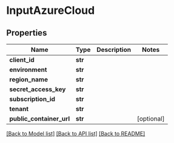 # InputAzureCloud

## Properties
Name | Type | Description | Notes
------------ | ------------- | ------------- | -------------
**client_id** | **str** |  | 
**environment** | **str** |  | 
**region_name** | **str** |  | 
**secret_access_key** | **str** |  | 
**subscription_id** | **str** |  | 
**tenant** | **str** |  | 
**public_container_url** | **str** |  | [optional] 

[[Back to Model list]](../README.md#documentation-for-models) [[Back to API list]](../README.md#documentation-for-api-endpoints) [[Back to README]](../README.md)


